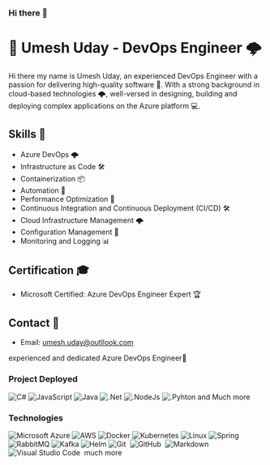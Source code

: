### Hi there 👋
# 🚀 Umesh Uday - DevOps Engineer 🌩️

Hi there my name is Umesh Uday, an experienced  DevOps Engineer with a passion for delivering high-quality software 🚀. With a strong background in cloud-based technologies 🌩️, well-versed in designing, building and deploying complex applications on the Azure platform 💻.

## Skills 🔧
- Azure DevOps 🌩️
- Infrastructure as Code 🛠️
- Containerization 📦
- Automation 🤖
- Performance Optimization 🚀
- Continuous Integration and Continuous Deployment (CI/CD) 🛠️
- Cloud Infrastructure Management 🌩️
- Configuration Management 🔧
- Monitoring and Logging 📊

## Certification 🎓
- Microsoft Certified: Azure DevOps Engineer Expert 🏆

## Contact 📱
- Email: umesh.uday@outllook.com
<!-- inkedIn: linkedin.com/in/umeshuday 🔗-->

 experienced and dedicated Azure DevOps Engineer🚀


### Project Deployed 

![C#](https://img.shields.io/badge/C%23-239120?logo=c-sharp)
![JavaScript](https://img.shields.io/badge/-JavaScript-000?&logo=JavaScript)
![Java](https://img.shields.io/badge/-Java-000?&logo=Java&logoColor=007396)
![.Net](https://img.shields.io/badge/.NET-5C2D91?logo=.net)
![.NodeJs](https://img.shields.io/static/v1?label=NodeJS&message=Nodejs&color=green)
![.Pyhton](https://img.shields.io/static/v1?label=Pyhton&message=Python&color=Blue) and Much more

### Technologies
![Microsoft Azure](https://img.shields.io/badge/Microsoft_Azure-000?logo=microsoft-azure)
![AWS](https://img.shields.io/badge/-AWS-000?&logo=Amazon-AWS&logoColor=F90)
![Docker](https://img.shields.io/badge/-Docker-000?&logo=Docker)
![Kubernetes](https://img.shields.io/badge/-Kubernetes-000?&logo=Kubernetes)
![Linux](https://img.shields.io/badge/-Linux-000?&logo=Linux)
![Spring](https://img.shields.io/badge/-Spring-000?&logo=Spring)
![RabbitMQ](https://img.shields.io/badge/-RabbitMQ-000?&logo=RabbitMQ)
![Kafka](https://img.shields.io/badge/-Kafka-000?&logo=Kafka)
![Helm](https://camo.githubusercontent.com/e6510faac7586ec8b65b54c45fe9393b99927a242c494e2269cff202034a1861/68747470733a2f2f696d672e736869656c64732e696f2f7374617469632f76313f7374796c653d666f722d7468652d6261646765266d6573736167653d48656c6d26636f6c6f723d304631363839266c6f676f3d48656c6d266c6f676f436f6c6f723d464646464646266c6162656c3d)
![Git](https://img.shields.io/badge/-Git-05122A?style=flat&logo=git)&nbsp;
![GitHub](https://img.shields.io/badge/-GitHub-05122A?style=flat&logo=github)&nbsp;
![Markdown](https://img.shields.io/badge/-Markdown-05122A?style=flat&logo=markdown)\
![Visual Studio Code](https://img.shields.io/badge/-Visual%20Studio%20Code-05122A?style=flat&logo=visual-studio-code&logoColor=007ACC)&nbsp; much more
